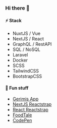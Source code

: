 ### Hi there 👋
#### ⚡ Stack
- NuxtJS / Vue
- NextJS / React
- GraphQL / RestAPI
- SQL / NoSQL
- Laravel
- Docker
- SCSS
- TailwindCSS
- BootstrapCSS

#### 🌱 Fun stuff
- [Gerimis App](https://gerimis-app.vercel.app/)
- [NextJS Reactstrap](https://nextjs-reactstrap.now.sh/)
- [React Reactstrap](https://create-reactstrap-app.now.sh/)
- [FoodTale](https://foodtale.netlify.app/)
- [CodePen](https://codepen.io/dyarfi/)

<!--- [React Marvel Comics](https://react-marvel-app.vercel.app/) -->

<!--- #### 🔭 Visit my [Blog](https://dykraf.com/). -->


<!--
**dyarfi/dyarfi** is a ✨ _special_ ✨ repository because its `README.md` (this file) appears on your GitHub profile.

Here are some ideas to get you started:

- 🔭 I’m currently working on ...
- 🌱 I’m currently learning ...
- 👯 I’m looking to collaborate on ...
- 🤔 I’m looking for help with ...
- 💬 Ask me about ...
- 📫 How to reach me: ...
- 😄 Pronouns: ...
- ⚡ Fun fact: ...
-->
